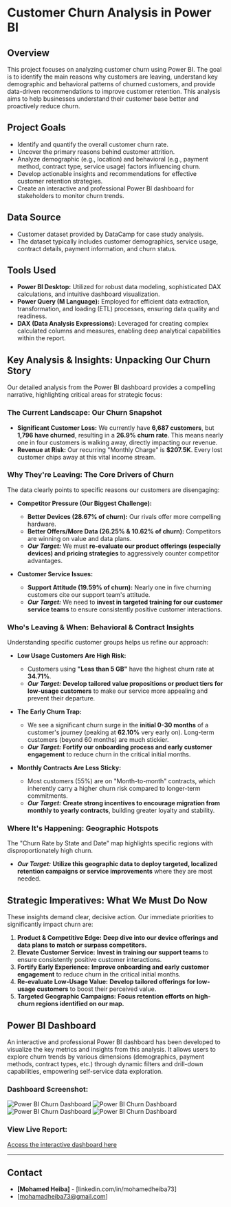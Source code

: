 # Customer Churn Analysis in Power BI
## Overview

This project focuses on analyzing customer churn using Power BI. The goal is to identify the main reasons why customers are leaving, understand key demographic and behavioral patterns of churned customers, and provide data-driven recommendations to improve customer retention. This analysis aims to help businesses understand their customer base better and proactively reduce churn.

## Project Goals

* Identify and quantify the overall customer churn rate.
* Uncover the primary reasons behind customer attrition.
* Analyze demographic (e.g., location) and behavioral (e.g., payment method, contract type, service usage) factors influencing churn.
* Develop actionable insights and recommendations for effective customer retention strategies.
* Create an interactive and professional Power BI dashboard for stakeholders to monitor churn trends.

## Data Source

* Customer dataset provided by DataCamp for case study analysis.
* The dataset typically includes customer demographics, service usage, contract details, payment information, and churn status.

## Tools Used

* **Power BI Desktop:** Utilized for robust data modeling, sophisticated DAX calculations, and intuitive dashboard visualization.
* **Power Query (M Language):** Employed for efficient data extraction, transformation, and loading (ETL) processes, ensuring data quality and readiness.
* **DAX (Data Analysis Expressions):** Leveraged for creating complex calculated columns and measures, enabling deep analytical capabilities within the report.
## Key Analysis & Insights: Unpacking Our Churn Story

Our detailed analysis from the Power BI dashboard provides a compelling narrative, highlighting critical areas for strategic focus:

### The Current Landscape: Our Churn Snapshot

* **Significant Customer Loss:** We currently have **6,687 customers**, but **1,796 have churned**, resulting in a **26.9% churn rate**. This means nearly one in four customers is walking away, directly impacting our revenue.
* **Revenue at Risk:** Our recurring "Monthly Charge" is **$207.5K**. Every lost customer chips away at this vital income stream.

### Why They're Leaving: The Core Drivers of Churn

The data clearly points to specific reasons our customers are disengaging:

* **Competitor Pressure (Our Biggest Challenge):**
    * **Better Devices (28.67% of churn):** Our rivals offer more compelling hardware.
    * **Better Offers/More Data (26.25% & 10.62% of churn):** Competitors are winning on value and data plans.
    * ***Our Target:*** We must **re-evaluate our product offerings (especially devices) and pricing strategies** to aggressively counter competitor advantages.

* **Customer Service Issues:**
    * **Support Attitude (19.59% of churn):** Nearly one in five churning customers cite our support team's attitude.
    * ***Our Target:*** We need to **invest in targeted training for our customer service teams** to ensure consistently positive customer interactions.

### Who's Leaving & When: Behavioral & Contract Insights

Understanding specific customer groups helps us refine our approach:

* **Low Usage Customers Are High Risk:**
    * Customers using **"Less than 5 GB"** have the highest churn rate at **34.71%**.
    * ***Our Target:*** **Develop tailored value propositions or product tiers for low-usage customers** to make our service more appealing and prevent their departure.

* **The Early Churn Trap:**
    * We see a significant churn surge in the **initial 0-30 months** of a customer's journey (peaking at **62.10%** very early on). Long-term customers (beyond 60 months) are much stickier.
    * ***Our Target:*** **Fortify our onboarding process and early customer engagement** to reduce churn in the critical initial months.

* **Monthly Contracts Are Less Sticky:**
    * Most customers (55%) are on "Month-to-month" contracts, which inherently carry a higher churn risk compared to longer-term commitments.
    * ***Our Target:*** **Create strong incentives to encourage migration from monthly to yearly contracts**, building greater loyalty and stability.

### Where It's Happening: Geographic Hotspots

The "Churn Rate by State and Date" map highlights specific regions with disproportionately high churn.

* ***Our Target:*** **Utilize this geographic data to deploy targeted, localized retention campaigns or service improvements** where they are most needed.

## Strategic Imperatives: What We Must Do Now

These insights demand clear, decisive action. Our immediate priorities to significantly impact churn are:

1.  **Product & Competitive Edge:** **Deep dive into our device offerings and data plans to match or surpass competitors.**
2.  **Elevate Customer Service:** **Invest in training our support teams** to ensure consistently positive customer interactions.
3.  **Fortify Early Experience:** **Improve onboarding and early customer engagement** to reduce churn in the critical initial months.
4.  **Re-evaluate Low-Usage Value:** **Develop tailored offerings for low-usage customers** to boost their perceived value.
5.  **Targeted Geographic Campaigns:** **Focus retention efforts on high-churn regions identified on our map.**
## Power BI Dashboard

An interactive and professional Power BI dashboard has been developed to visualize the key metrics and insights from this analysis. It allows users to explore churn trends by various dimensions (demographics, payment methods, contract types, etc.) through dynamic filters and drill-down capabilities, empowering self-service data exploration.

### Dashboard Screenshot:

![Power BI Churn Dashboard](/dashboard_screenshot/churned%20dash.png)
![Power BI Churn Dashboard](/dashboard_screenshot/churned_ratio_customer.png)
![Power BI Churn Dashboard](/dashboard_screenshot/grossary.png)
![Power BI Churn Dashboard](/dashboard_screenshot/grossary2.png) 
<!-- Replace 'path/to/your/dashboard_screenshot.png' with the actual path or URL to your image -->

### View Live Report:

[Access the interactive dashboard here](https://app.powerbi.com/groups/me/reports/b16afeee-6b20-4533-b255-9ec2a543a943/2ffe09519129dff9e14d?experience=power-bi)
<!-- Replace with your actual published report link if applicable -->

---
## Contact

* **[Mohamed Heiba]** - [linkedin.com/in/mohamedheiba73]
* [mohamadheiba73@gmail.com]
